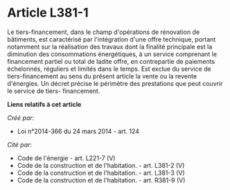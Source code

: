 # Article L381-1

Le tiers-financement, dans le champ d'opérations de rénovation de bâtiments, est caractérisé par l'intégration d'une offre
technique, portant notamment sur la réalisation des travaux dont la finalité principale est la diminution des consommations
énergétiques, à un service comprenant le financement partiel ou total de ladite offre, en contrepartie de paiements
échelonnés, réguliers et limités dans le temps. Est exclue du service de tiers-financement au sens du présent article la
vente ou la revente d'énergies. Un décret précise le périmètre des prestations que peut couvrir le service de tiers-
financement.

**Liens relatifs à cet article**

_Créé par_:

  - Loi n°2014-366 du 24 mars 2014 - art. 124

_Cité par_:

  - Code de l'énergie - art. L221-7 (V)
  - Code de la construction et de l'habitation. - art. L381-2 (V)
  - Code de la construction et de l'habitation. - art. L381-3 (V)
  - Code de la construction et de l'habitation. - art. R381-9 (V)
